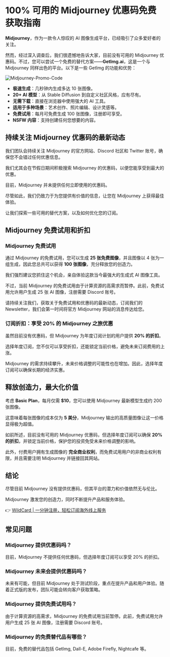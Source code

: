 # 100% 可用的 Midjourney 优惠码免费获取指南

**Midjourney**，作为一款令人惊叹的 AI 图像生成平台，已经吸引了众多爱好者的关注。

然而，经过深入调查后，我们很遗憾地告诉大家，目前没有可用的 Midjourney 优惠码。不过，您可以尝试一个免费的替代方案——**GetImg.ai**，这是一个与 Midjourney 同样出色的平台。以下是一些 GetImg 的功能和优势：

![Midjourney-Promo-Code](https://bbtdd.com/img/1636562701.webp)

- **极速生成**：几秒钟内生成多达 10 张图像。
- **20+ AI 模型**：从 Stable Diffusion 到自定义社区风格，应有尽有。
- **无需下载**：直接在浏览器中使用强大的 AI 工具。
- **适用于多种场景**：艺术创作、照片编辑、设计灵感等。
- **免费试用**：每月可免费生成 100 张图像，注册即可享受。
- **NSFW 内容**：支持创建任何您想要的内容。

## 持续关注 Midjourney 优惠码的最新动态

我们团队会持续关注 Midjourney 的官方网站、Discord 社区和 Twitter 账号，确保您不会错过任何优惠信息。

我们尤其会在节假日期间积极搜索 Midjourney 的优惠码，以便您能享受到最大的优惠。

目前，Midjourney 并未提供任何立即使用的优惠码。

尽管如此，我们仍致力于为您提供有价值的信息，让您在 Midjourney 上获得最佳体验。

让我们探索一些可用的替代方案，以及如何优化您的订阅。

## Midjourney 免费试用和折扣

### Midjourney 免费试用

通过 Midjourney 的免费试用，您可以生成 **25 张免费图像**，并且图像以 4 张为一组生成，因此您总共可以获得 **100 张图像**，充分释放您的创造力。

我们强烈建议您抓住这个机会，亲自体验这款当今最强大的生成式 AI 图像工具。

不过，当前 Midjourney 的免费试用由于计算资源的高需求而暂停。此前，免费试用允许用户生成 25 张 AI 图像，注册需要 Discord 账号。

请持续关注我们，获取关于免费试用和优惠码的最新动态，订阅我们的 Newsletter，我们会第一时间将官方 Midjourney 网站的消息传达给您。

### 订阅折扣：享受 20% 的 Midjourney 之旅优惠

虽然目前没有优惠码，但 Midjourney 为年度订阅计划的用户提供 **20% 的折扣**。

选择年度订阅，您不仅可以享受折扣，还能锁定当前价格，避免未来订阅费用的上涨。

Midjourney 的需求持续攀升，未来价格调整的可能性也在增加。因此，选择年度订阅可以确保长期的经济实惠。

## 释放创造力，最大化价值

考虑 **Basic Plan**，每月仅需 **$10**，您可以使用 Midjourney 最新模型生成约 200 张图像。

这意味着每张图像的成本仅为 **5 美分**，Midjourney 输出的高质量图像让这一价格显得极为超值。

如前所述，目前没有可用的 Midjourney 优惠码，但选择年度订阅可以确保 **20% 的折扣**，并锁定当前价格，保护您的投资免受未来价格调整的影响。

此外，付费用户拥有生成图像的 **完全商业权利**，而免费试用用户的非商业权利有限，并且需要注明 Midjourney 并链接回其网站。

## 结论

尽管目前 Midjourney 没有提供优惠码，但其平台的潜力和价值依然无与伦比。

Midjourney 激发您的创造力，同时不断提升产品和服务体验。

👉 [WildCard | 一分钟注册，轻松订阅海外线上服务](https://bbtdd.com/WildCard)

## 常见问题

### Midjourney 提供优惠码吗？

目前，Midjourney 不提供任何优惠码，但选择年度订阅可以享受 20% 的折扣。

### Midjourney 未来会提供优惠码吗？

未来有可能，但目前 Midjourney 处于测试阶段，重点在提升产品和用户体验。随着正式版的发布，团队可能会转向客户获取策略。

### Midjourney 提供免费试用吗？

由于计算资源的高需求，Midjourney 的免费试用当前暂停。此前，免费试用允许用户生成 25 张 AI 图像，注册需要 Discord 账号。

### Midjourney 的免费替代品有哪些？

目前，免费的替代品包括 GetImg, Dall-E, Adobe Firefly, Nightcafe 等。